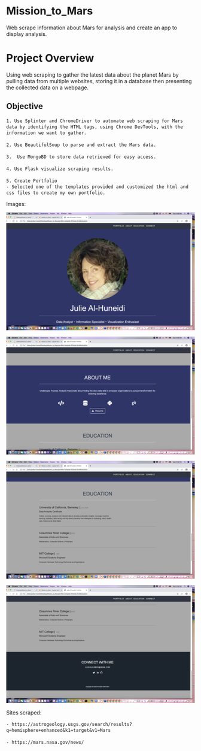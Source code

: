 # Mission_to_Mars
Web scrape information about Mars for analysis and create an app to display analysis.

# Project Overview
Using web scraping to gather the latest data about the planet Mars by pulling data from multiple websites, storing it in a database then presenting the collected data on a webpage.


## Objective

	1. Use Splinter and ChromeDriver to automate web scraping for Mars data by identifying the HTML tags, using Chrome DevTools, with the information we want to gather.

	2. Use BeautifulSoup to parse and extract the Mars data. 

	3.  Use MongoBD to store data retrieved for easy access.

	4. Use Flask visualize scraping results.

	5. Create Portfolio
	- Selected one of the templates provided and customized the html and css files to create my own portfolio.
  Images:
  
  ![alt_text](https://github.com/Al-Huneidi/Mission_to_Mars/blob/master/screenshots/Portfolio_1.png)
  
  ![alt_text](https://github.com/Al-Huneidi/Mission_to_Mars/blob/master/screenshots/Portfolio_2.png)
  
  ![alt_text](https://github.com/Al-Huneidi/Mission_to_Mars/blob/master/screenshots/Portfolio_3.png)
  
  ![alt_text](https://github.com/Al-Huneidi/Mission_to_Mars/blob/master/screenshots/Portfolio_4.png)


Sites scraped:

	- https://astrogeology.usgs.gov/search/results?q=hemisphere+enhanced&k1=target&v1=Mars

	- https://mars.nasa.gov/news/
